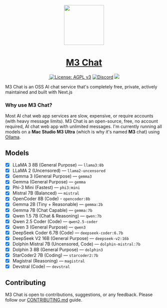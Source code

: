 <p align="center">
  <a href="https://m3-chat.vercel.app">
    <picture>
      <source media="(prefers-color-scheme: dark)" srcset="https://github.com/user-attachments/assets/37242413-0907-4dfa-b5e9-feb28ed9d778">
      <img src="https://github.com/user-attachments/assets/37242413-0907-4dfa-b5e9-feb28ed9d778" height="128">
    </picture>
    <h1 align="center">M3 Chat</h1>
  </a>
</p>

<p align="center">
  <a href="https://m3-chat.vercel.app">
    <img src="https://deploy-badge.vercel.app/vercel/m3-chat?style=for-the-badge&name=Vercel&labelColor=000000&color=" alt="">
  </a>
  <a href="./LICENSE"><img src="https://img.shields.io/github/license/m3-chat/frontend?logo=github&style=for-the-badge&labelColor=000000&color=" alt="License: AGPL v3"></a>
  <a href="https://discord.gg/8aNqjKFb"><img alt="Discord" src="https://img.shields.io/discord/1384581817755238430?logo=discord&style=for-the-badge&labelColor=000000&color="></a>
  <a href="https://github.com/orgs/m3-chat/discussions">
    <img src="https://img.shields.io/badge/Join%20the%20community-blueviolet.svg?style=for-the-badge&logo=github&labelColor=000000&logoWidth=20&logoColor=white">
  </a>
</p>

M3 Chat is an OSS AI chat service that's completely free, private, actively maintained and built with Next.js

### Why use M3 Chat?

Most AI chat web app services are slow, expensive, or require accounts (with heavy message limits). M3 Chat is an open-source, free, no account required, AI chat web app with unlimited messages.
I'm currently running all models on a **Mac Studio M3 Ultra** (which is why it's named **M3** chat) using [Ollama](https://ollama.com).

## Models

- [x] LLaMA 3 8B (General Purpose) — `llama3:8b`
- [x] LLaMA 2 (Uncensored) — `llama2-uncensored`
- [x] Gemma 3 (General Purpose) — `gemma3`
- [x] Gemma (General Purpose) — `gemma`
- [x] Phi-3 Mini (Fastest) — `phi3:mini`
- [x] Mistral 7B (Balanced) — `mistral`
- [x] OpenCoder 8B (Code) - `opencoder:8b`
- [x] Gemma 2B (Tiny + Reasonable) — `gemma:2b`
- [x] Gemma 7B (Chat Capable) — `gemma:7b`
- [x] Qwen 1.5 7B (Chat & Reasoning) — `qwen:7b`
- [x] Qwen 2.5 Coder (Code) — `qwen2.5-coder`
- [x] Qwen 3 (General Purpose) — `qwen3`
- [x] DeepSeek Coder 6.7B (Code) — `deepseek-coder:6.7b`
- [x] DeepSeek V2 16B (General Purpose) — `deepseek-v2:16b`
- [x] Dolphin Mistral 7B (Uncensored, Code) — `dolphin-mistral:7b`
- [x] Dolphin 3 8B (General Purpose) — `dolphin3`
- [x] StarCoder2 7B (Coding) — `starcoder2:7b`
- [x] Magistral (Reasoning) — `magistral`
- [x] Devstral (Code) — `devstral`

## Contributing

M3 Chat is open to contributions, suggestions, or any feedback. Please follow our [CONTRIBUTING.md](https://github.com/m3-chat/.github/blob/main/CONTRIBUTING.md) guide.
